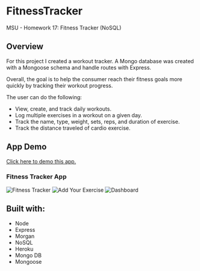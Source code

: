 # FitnessTracker
MSU - Homework 17: Fitness Tracker (NoSQL)

## Overview
For this project I created a workout tracker. A Mongo database was created with a Mongoose schema and handle routes with Express.

Overall, the goal is to help the consumer reach their fitness goals more quickly by tracking their workout progress.

The user can do the following:
* View, create, and track daily workouts.
* Log multiple exercises in a workout on a given day.
* Track the name, type, weight, sets, reps, and duration of exercise.
* Track the distance traveled of cardio exercise.

## App Demo
[Click here to demo this app.](https://mysterious-caverns-32723.herokuapp.com/)
<!-- [Click here to demo this app.](https://git.heroku.com/mysterious-caverns-32723.git) -->


### Fitness Tracker App
![Fitness Tracker](/assets/images/demo1.png)
![Add Your Exercise](/assets/images/demo2.png)
![Dashboard](/assets/images/demo3.png)

## Built with:
* Node
* Express
* Morgan
* NoSQL
* Heroku
* Mongo DB
* Mongoose